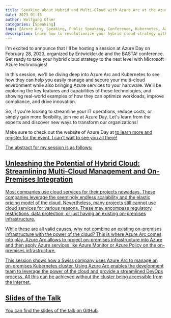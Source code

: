 ```yaml
---
title: Speaking about Hybrid and Multi-Cloud with Azure Arc at the Azure Day
date: 2023-01-16
author: Wolfgang Ofner
categories: [Speaking]
tags: [Azure Arc, Speaking, Public Speaking, Conference, Kubernetes, Azure, DevOps, Azure Key Vault]
description: Learn how to revolutionize your hybrid cloud strategy with Azure Arc and Kubernetes. Join my session at Azure Day to discover how to optimize workloads, improve compliance, and drive innovation.
---
```


I'm excited to announce that I'll be hosting a session at Azure Day on February 28, 2023, organized by Entwickler.de and the BASTA! conference. Get ready to take your hybrid cloud strategy to the next level with Microsoft Azure technologies!

In this session, we'll be diving deep into Azure Arc and Kubernetes to see how they can help you easily manage and secure your multi-cloud environment while also bringing Azure services to your hardware. We'll be exploring the key features and capabilities of these technologies, and showing real-world examples of how they can optimize workloads, improve compliance, and drive innovation.

So, if you're looking to streamline your IT operations, reduce costs, or simply gain more flexibility, join me at Azure Day. Let's learn from the experts and discover new ways to transform our organizations!

Make sure to check out the website of Azure Day at <a href="https://entwickler.de/azure-day" target="_blank" rel="noopener noreferrer"> to learn more and register for the event. I can't wait to see you all there!

The abstract for my session is as follows:

## Unleashing the Potential of Hybrid Cloud: Streamlining Multi-Cloud Management and On-Premises Integration

Most companies use cloud services for their projects nowadays. These companies leverage the seemingly endless scalability and the elastic pricing model of the cloud. Nevertheless, many projects still cannot use cloud services for various reasons. These may encompass regulatory restrictions, data protection, or just having an existing on-premises infrastructure. 

While these are all valid causes, why not combine an existing on-premises infrastructure with the power of the cloud? This is where Azure Arc comes into play. Azure Arc allows to project on-premises infrastructure into Azure and then apply Azure services like Azure Monitor or Azure Policy on the on-premises infrastructure.

This session shows how a Swiss company uses Azure Arc to manage an on-premises Kubernetes cluster. Using Azure Arc enables the development team to leverage the power of the cloud and provide a streamlined DevOps process. All this can be achieved without the cluster being accessible from the internet. 

## Slides of the Talk

You can find the slides of the talk on <a href="https://github.com/WolfgangOfner/Presentation/blob/main/2023%20-%20Fullstack%20Live%20Event%20%E2%80%9EAzure%20Day%E2%80%9C%20-%20Hybrid-%20and%20Multi-Cloud%20Managment/Unleashing%20the%20Potential%20of%20Hybrid%20Cloud%20Streamlining%20Multi-Cloud%20Management%20and%20On-Premises%20Integration.pdf" target="_blank" rel="noopener noreferrer">GitHub</a>.